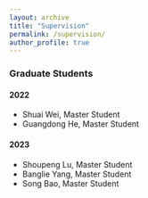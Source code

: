 ```yaml
---
layout: archive
title: "Supervision"
permalink: /supervision/
author_profile: true
---
```


### Graduate Students
#### 2022
* Shuai Wei, Master Student
* Guangdong He, Master Student
#### 2023
* Shoupeng Lu, Master Student
* Banglie Yang, Master Student
* Song Bao, Master Student